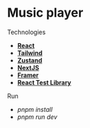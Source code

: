 # Music player

Technologies

- **[React](https://react.dev/)**
- **[Tailwind](https://tailwindcss.com/)**
- **[Zustand](https://zustand-demo.pmnd.rs/)**
- **[NextJS](https://nextjs.org/)**
- **[Framer](https://www.framer.com/motion/)**
- **[React Test Library](https://testing-library.com/docs/react-testing-library/)**

Run

- _pnpm install_
- _pnpm run dev_
